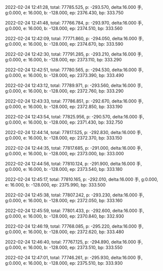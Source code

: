 2022-02-24 12:41:28, total: 77785.525, p: -293.570, delta:16.000 手, g:0.000, e: 16.000, b: -128.000, ep: 2376.430, bp: 333.750

2022-02-24 12:41:48, total: 77766.784, p: -293.970, delta:16.000 手, g:0.000, e: 16.000, b: -128.000, ep: 2374.510, bp: 333.560

2022-02-24 12:42:09, total: 77771.860, p: -294.050, delta:16.000 手, g:0.000, e: 16.000, b: -128.000, ep: 2374.670, bp: 333.590

2022-02-24 12:42:30, total: 77791.285, p: -293.210, delta:16.000 手, g:0.000, e: 16.000, b: -128.000, ep: 2373.110, bp: 333.290

2022-02-24 12:42:51, total: 77780.565, p: -294.530, delta:16.000 手, g:0.000, e: 16.000, b: -128.000, ep: 2373.390, bp: 333.490

2022-02-24 12:43:12, total: 77789.971, p: -293.560, delta:16.000 手, g:0.000, e: 16.000, b: -128.000, ep: 2372.760, bp: 333.290

2022-02-24 12:43:33, total: 77786.851, p: -292.670, delta:16.000 手, g:0.000, e: 16.000, b: -128.000, ep: 2372.850, bp: 333.190

2022-02-24 12:43:54, total: 77825.956, p: -290.570, delta:16.000 手, g:0.000, e: 16.000, b: -128.000, ep: 2371.430, bp: 332.750

2022-02-24 12:44:14, total: 77817.525, p: -292.830, delta:16.000 手, g:0.000, e: 16.000, b: -128.000, ep: 2372.370, bp: 333.150

2022-02-24 12:44:35, total: 77817.685, p: -291.000, delta:16.000 手, g:0.000, e: 16.000, b: -128.000, ep: 2373.000, bp: 333.000

2022-02-24 12:44:56, total: 77810.124, p: -291.900, delta:16.000 手, g:0.000, e: 16.000, b: -128.000, ep: 2373.540, bp: 333.180

2022-02-24 12:45:17, total: 77810.165, p: -292.010, delta:16.000 手, g:0.000, e: 16.000, b: -128.000, ep: 2375.990, bp: 333.500

2022-02-24 12:45:38, total: 77807.242, p: -293.230, delta:16.000 手, g:0.000, e: 16.000, b: -128.000, ep: 2372.050, bp: 333.160

2022-02-24 12:45:59, total: 77801.433, p: -292.600, delta:16.000 手, g:0.000, e: 16.000, b: -128.000, ep: 2370.840, bp: 332.930

2022-02-24 12:46:19, total: 77768.085, p: -295.220, delta:16.000 手, g:0.000, e: 16.000, b: -128.000, ep: 2372.620, bp: 333.480

2022-02-24 12:46:40, total: 77767.125, p: -294.890, delta:16.000 手, g:0.000, e: 16.000, b: -128.000, ep: 2373.510, bp: 333.550

2022-02-24 12:47:01, total: 77746.261, p: -295.930, delta:16.000 手, g:0.000, e: 16.000, b: -128.000, ep: 2375.510, bp: 333.930